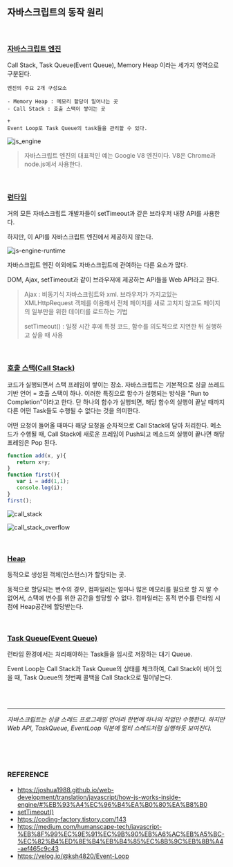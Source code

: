## 자바스크립트의 동작 원리

<br>

### <u>자바스크립트 엔진</u>

Call Stack, Task  Queue(Event Queue), Memory Heap 이라는 세가지 영역으로 구분된다.

~~~
엔진의 주요 2개 구성요소

- Memory Heap : 메모리 할당이 일어나는 곳
- Call Stack : 호출 스택이 쌓이는 곳

+
Event Loop로 Task Queue의 task들을 관리할 수 있다.
~~~

![js_engine](https://user-images.githubusercontent.com/61674527/104438502-6a9bfc00-55d3-11eb-80e4-966b5fffb196.jpg)

> 자바스크립트 엔진의 대표적인 예는 Google V8 엔진이다. V8은 Chrome과 node.js에서 사용한다.

<br>

### <u>런타임</u> 

거의 모든 자바스크립트 개발자들이 setTimeout과 같은 브라우저 내장 API를 사용한다.

하지만, 이 API를 자바스크립트 엔진에서 제공하지 않는다.

![js-engine-runtime](https://user-images.githubusercontent.com/61674527/104438563-7ab3db80-55d3-11eb-8a79-a48732ad504c.jpg)

자바스크립트 엔진 이외에도 자바스크립트에 관여하는 다른 요소가 많다.

DOM, Ajax, setTimeout과 같이 브라우저에 제공하는 API들을 Web API라고 한다.

> Ajax : 비동기식 자바스크립트와 xml. 브라우저가 가지고있는 XMLHttpRequest 객체를 이용해서 전체 페이지를 새로 고치지 않고도 페이지의 일부만을 위한 데이터를 로드하는 기법
>
> setTimeout() : 일정 시간 후에 특정 코드, 함수를 의도적으로 지연한 뒤 실행하고 싶을 때 사용

<br>

### <u>호출 스택(Call Stack)</u>

코드가 실행되면서 스택 프레임이 쌓이는 장소.
자바스크립트는 기본적으로 싱글 쓰레드 기반 언어 = 호출 스택이 하나. 이러한 특징으로 함수가 실행되는 방식을 "Run to Completion"이라고 한다. 단 하나의 함수가 실행되면, 해당 함수의 실행이 끝날 때까지 다른 어떤 Task들도 수행될 수 없다는 것을 의미한다.

어떤 요청이 들어올 때마다 해당 요청을 순차적으로 Call Stack에 담아 처리한다. 메소드가 수행될 때, Call Stack에 새로운 프레임이 Push되고 메소드의 실행이 끝나면 해당 프레임은 Pop 된다.

~~~javascript
function add(x, y){
   return x+y;
}
function first(){
   var i = add(1,1); 
   console.log(i);
}
first();
~~~

![call_stack](https://user-images.githubusercontent.com/61674527/104438619-87383400-55d3-11eb-9870-b8ad38011bdc.jpg)

![call_stack_overflow](https://user-images.githubusercontent.com/61674527/104438668-961ee680-55d3-11eb-8f78-003895417904.jpg)

<br>

### <u>Heap</u> 

동적으로 생성된 객체(인스턴스)가 할당되는 곳.

동적으로 할당되는 변수의 경우, 컴파일러는 얼마나 많은 메모리를 필요로 할 지 알 수 없어서, 스택에 변수를 위한 공간을 할당할 수 없다. 컴파일러는 동적 변수를 런타임 시점에 Heap공간에 할당받는다.

<br>

### <u>Task Queue(Event Queue)</u>

런타임 환경에서는 처리해야하는 Task들을 임시로 저장하는 대기 Queue.

Event Loop는 Call Stack과 Task Queue의 상태를 체크하여, Call Stack이 비어 있을 때,
Task Queue의 첫번째 콜백을 Call Stack으로 밀어넣는다.

<br>

<br>

***

<em>자바스크립트는 싱글 스레드 프로그래밍 언어라 한번에 하나의 작업만 수행한다. 하지만 Web API, TaskQueue, EventLoop 덕분에 멀티 스레드처럼 실행하듯 보여진다.</em>

<br>

<br>

<br>

### REFERENCE

* https://joshua1988.github.io/web-development/translation/javascript/how-js-works-inside-engine/#%EB%93%A4%EC%96%B4%EA%B0%80%EA%B8%B0
* [setTimeout()](https://webisfree.com/2014-04-08/[javascript]-%EC%8B%9C%EA%B0%84-%EC%A7%80%EC%97%B0-%ED%95%A8%EC%88%98-%EC%9D%BC%EC%A0%95-%EC%8B%9C%EA%B0%84-%EB%92%A4-%EC%8B%A4%ED%96%89%EC%8B%9C%ED%82%A4%EA%B8%B0-settimeout()-%7B%7D)
* https://coding-factory.tistory.com/143
* https://medium.com/humanscape-tech/javascript-%EB%8F%99%EC%9E%91%EC%9B%90%EB%A6%AC%EB%A5%BC-%EC%82%B4%ED%8E%B4%EB%B4%85%EC%8B%9C%EB%8B%A4-aef465c9c43
* https://velog.io/@ksh4820/Event-Loop

